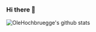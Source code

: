 ### Hi there 👋


![OleHochbruegge's github stats](https://github-readme-stats.vercel.app/api?username=johndao1005&show_icons=true&theme=tokyonight)

<!--
**OleHochbruegge/OleHochbruegge** is a ✨ _special_ ✨ repository because its `README.md` (this file) appears on your GitHub profile.

Here are some ideas to get you started:

- 🔭 I’m currently working on ...
- 🌱 I’m currently learning ...
- 👯 I’m looking to collaborate on ...
- 🤔 I’m looking for help with ...
- 💬 Ask me about ...
- 📫 How to reach me: ...
- 😄 Pronouns: ...
- ⚡ Fun fact: ...
-->
